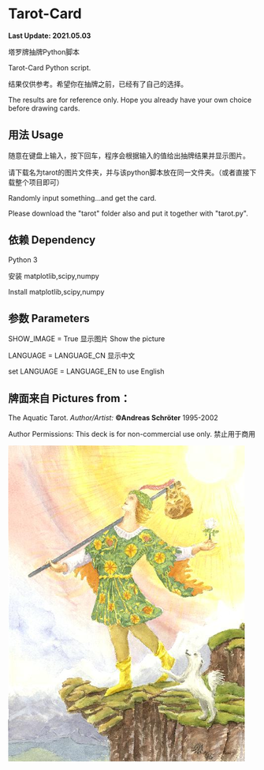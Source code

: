 # Tarot-Card

**Last Update: 2021.05.03**

塔罗牌抽牌Python脚本

Tarot-Card Python script.

结果仅供参考。希望你在抽牌之前，已经有了自己的选择。

The results are for reference only. Hope you already have your own choice before drawing cards.



## 用法 Usage

随意在键盘上输入，按下回车，程序会根据输入的值给出抽牌结果并显示图片。

请下载名为tarot的图片文件夹，并与该python脚本放在同一文件夹。（或者直接下载整个项目即可）

Randomly input something...and get the card.

Please download the "tarot" folder also and put it together with "tarot.py".

## 依赖 Dependency 

Python 3

安装 matplotlib,scipy,numpy

Install matplotlib,scipy,numpy

## 参数 Parameters

SHOW_IMAGE = True 显示图片 Show the picture

LANGUAGE = LANGUAGE_CN 显示中文

set LANGUAGE = LANGUAGE_EN to use English

## 牌面来自 Pictures from：

The Aquatic Tarot. *Author/Artist:* **©Andreas Schröter** 1995-2002

Author Permissions: This deck is for non-commercial use only. 禁止用于商用

![](https://raw.githubusercontent.com/Mario-Hero/Tarot-Card/main/tarot/maj_00.jpg)



